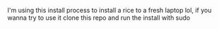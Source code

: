 I'm using this install process to install a rice to a fresh laptop lol, if you wanna try to use it clone this repo and run the install with sudo
